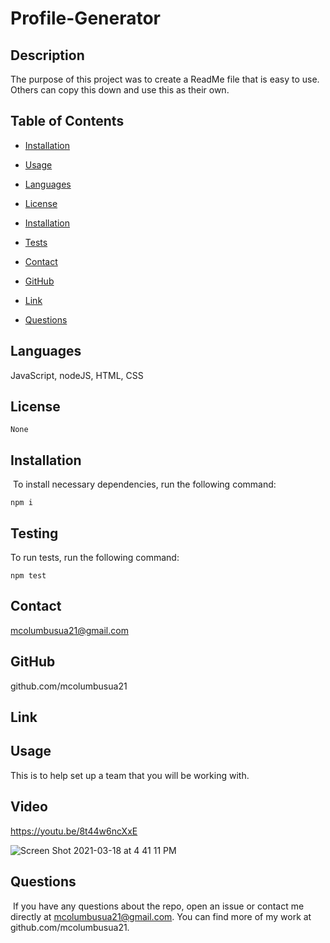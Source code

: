 # Profile-Generator


## Description 
The purpose of this project was to create a ReadMe file that is easy to use. Others can copy this down and use this as their own.

## Table of Contents
* [Installation](#installation)
​
* [Usage](#usage)

* [Languages](#languages)
​
* [License](#license)

* [Installation](#installation)

* [Tests](#testing)

* [Contact](#contact)

* [GitHub](#GitHub)

* [Link](#link)
​
* [Questions](#questions)

## Languages
JavaScript, nodeJS, HTML, CSS

## License


```
None
```

## Installation
​
To install necessary dependencies, run the following command:
​


```
npm i
```


## Testing 
To run tests, run the following command:
​
```
npm test
```


## Contact 
mcolumbusua21@gmail.com

## GitHub
github.com/mcolumbusua21

## Link 


## Usage 
This is to help set up a team that you will be working with.

## Video
https://youtu.be/8t44w6ncXxE

![Screen Shot 2021-03-18 at 4 41 11 PM](https://user-images.githubusercontent.com/78819536/112247631-e046c880-8c11-11eb-938d-0ecec783d984.png)



## Questions
​
If you have any questions about the repo, open an issue or contact me directly at mcolumbusua21@gmail.com. You can find more of my work at github.com/mcolumbusua21.
